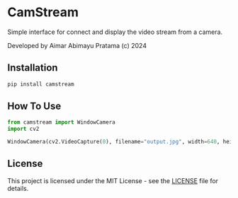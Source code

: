 # CamStream

Simple interface for connect and display the video stream from a camera.

Developed by Aimar Abimayu Pratama (c) 2024

## Installation

```bash
pip install camstream
```

## How To Use

```python
from camstream import WindowCamera
import cv2

WindowCamera(cv2.VideoCapture(0), filename="output.jpg", width=640, height=480)
```

## License
This project is licensed under the MIT License - see the [LICENSE](LICENSE) file for details.